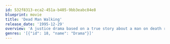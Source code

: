 ```yaml
---
id: 532f8313-eca2-451a-b405-9bb3eabc84e8
blueprint: movie
title: 'Dead Man Walking'
release_date: '1995-12-29'
overview: 'A justice drama based on a true story about a man on death row who in his last days forms a strong relationship with a nun who teaches him forgiveness and gives him spirituality as she accompanies him to his execution. Susan Sarandon won an Oscar for best female actress for her convincing portrayal of Sister Helen Prejean.'
genres: '[{"id": 18, "name": "Drama"}]'
---
```

